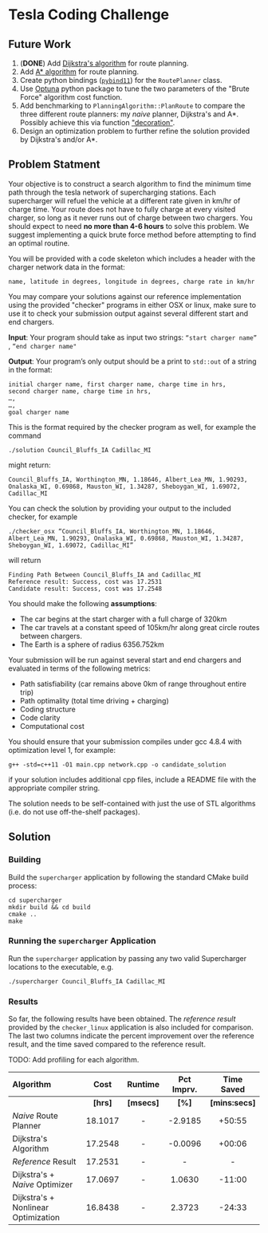# Tesla Coding Challenge

## Future Work

1. (__DONE__) Add [Dijkstra's algorithm](https://www.geeksforgeeks.org/dijkstras-shortest-path-algorithm-greedy-algo-7/) for route planning.
2. Add [A* algorithm](https://www.geeksforgeeks.org/a-search-algorithm/) for route planning.
3. Create python bindings ([`pybind11`](https://pybind11.readthedocs.io/en/stable/)) for the `RoutePlanner` class.
4. Use [Optuna](https://optuna.org/) python package to tune the two parameters of the "Brute Force" algorithm cost function.
5. Add benchmarking to `PlanningAlgorithm::PlanRoute` to compare the three different route planners: my _naive_ planner, Dijkstra's and A*. Possibly achieve this via function ["decoration"](https://stackoverflow.com/questions/40392672/whats-the-equivalent-of-python-function-decorators-in-c).
6. Design an optimization problem to further refine the solution provided by Dijkstra's and/or A*.

## Problem Statment
Your objective is to construct a search algorithm to find the minimum time path through the tesla network of supercharging stations. Each supercharger will refuel the vehicle at a different rate given in km/hr of charge time. Your route does not have to fully charge at every visited charger, so long as it never runs out of charge between two chargers. You should expect to need __no more than 4-6 hours__ to solve this problem. We suggest implementing a quick brute force method before attempting to find an optimal routine.

You will be provided with a code skeleton which includes a header with the
charger network data in the format:

	name, latitude in degrees, longitude in degrees, charge rate in km/hr
 
You may compare your solutions against our reference implementation using the
provided "checker" programs in either OSX or linux, make sure to use it to check
your submission output against several different start and end chargers.

__Input__: Your program should take as input two strings: `“start charger name”`
, `“end charger name"`

__Output__: Your program’s only output should be a print to `std::out` of a
string in the format:

	initial charger name, first charger name, charge time in hrs, 
	second charger name, charge time in hrs,
	…,
	…,
	goal charger name

This is the format required by the checker program as well, for example the
command
```
./solution Council_Bluffs_IA Cadillac_MI
```

might return:

	Council_Bluffs_IA, Worthington_MN, 1.18646, Albert_Lea_MN, 1.90293, Onalaska_WI, 0.69868, Mauston_WI, 1.34287, Sheboygan_WI, 1.69072, Cadillac_MI
	
You can check the solution by providing your output to the included checker, for example
```
./checker_osx “Council_Bluffs_IA, Worthington_MN, 1.18646, Albert_Lea_MN, 1.90293, Onalaska_WI, 0.69868, Mauston_WI, 1.34287, Sheboygan_WI, 1.69072, Cadillac_MI”
```

will return 

	Finding Path Between Council_Bluffs_IA and Cadillac_MI
	Reference result: Success, cost was 17.2531
	Candidate result: Success, cost was 17.2548


You should make the following __assumptions__:

- The car begins at the start charger with a full charge of 320km
- The car travels at a constant speed of 105km/hr along great circle routes
between chargers.
- The Earth is a sphere of radius 6356.752km


Your submission will be run against several start and end chargers and evaluated in terms of the following metrics:

- Path satisfiability (car remains above 0km of range throughout entire trip)
- Path optimality (total time driving + charging)
- Coding structure
- Code clarity
- Computational cost


You should ensure that your submission compiles under gcc 4.8.4 with optimization level 1, for example:

```
g++ -std=c++11 -O1 main.cpp network.cpp -o candidate_solution
```

if your solution includes additional cpp files, include a README file with the appropriate compiler string.

The solution needs to be self-contained with just the use of STL algorithms
(i.e. do not use off-the-shelf packages).

## Solution

### Building
Build the `supercharger` application by following the standard CMake build process:

```
cd supercharger
mkdir build && cd build
cmake ..
make
```

### Running the `supercharger` Application
Run the `supercharger` application by passing any two valid Supercharger locations to the executable, e.g.

```
./supercharger Council_Bluffs_IA Cadillac_MI
```

### Results
So far, the following results have been obtained. The _reference result_ provided by the `checker_linux` application is also included for comparison. The last two columns indicate the percent improvement over the reference result, and the time saved compared to the reference result.

TODO: Add profiling for each algorithm.

| Algorithm                           | Cost      | Runtime     | Pct Imprv. | Time Saved      |
|:------------------------------------|:---------:|:-----------:|:----------:|:---------------:|
|                                     | __[hrs]__ | __[msecs]__ | __[%]__    | __[mins:secs]__ |
| _Naive_ Route Planner               | 18.1017   | -           | -2.9185    | +50:55          |
| Dijkstra's Algorithm                | 17.2548   | -           | -0.0096    | +00:06          |
| _Reference_ Result                  | 17.2531   | -           | -          | -               |
| Dijkstra's + _Naive_ Optimizer      | 17.0697   | -           | 1.0630     | -11:00          | 
| Dijkstra's + Nonlinear Optimization | 16.8438   | -           | 2.3723     | -24:33          |
